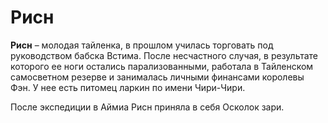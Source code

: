 # Рисн

**Рисн** – молодая тайленка, в прошлом училась торговать под руководством бабска Встима. После несчастного случая, в результате которого ее ноги остались парализованными, работала в Тайленском самосветном резерве и занималась личными финансами королевы Фэн. У нее есть питомец ларкин по имени Чири-Чири.

После экспедиции в Аймиа Рисн приняла в себя Осколок зари.
